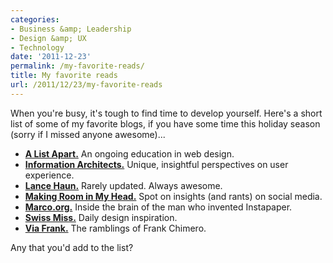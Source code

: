 ```yaml
---
categories:
- Business &amp; Leadership
- Design &amp; UX
- Technology
date: '2011-12-23'
permalink: /my-favorite-reads/
title: My favorite reads
url: /2011/12/23/my-favorite-reads
---
```


When you're busy, it's tough to find time to develop yourself. Here's a short list of some of my favorite blogs, if you have some time this holiday season (sorry if I missed anyone awesome)...

<ul>
<li><strong><a href="http://www.alistapart.com/">A List Apart.</a></strong> An ongoing education in web design.</li>
<li><strong><a href="http://www.informationarchitects.jp/en/articles/">Information Architects.</a></strong> Unique, insightful perspectives on user experience.</li>
<li><strong><a href="http://lancehaun.com/">Lance Haun.</a></strong> Rarely updated. Always awesome.</li>
<li><strong><a href="http://thought-hoarder.tumblr.com/">Making Room in My Head.</a></strong> Spot on insights (and rants) on social media.</li>
<li><strong><a href="http://www.marco.org/">Marco.org.</a></strong> Inside the brain of the man who invented Instapaper.</li>
<li><strong><a href="http://www.swiss-miss.com/">Swiss Miss.</a></strong> Daily design inspiration.</li>
<li><strong><a href="http://blog.frankchimero.com/">Via Frank.</a></strong> The ramblings of Frank Chimero.</li>
</ul>

Any that you'd add to the list?